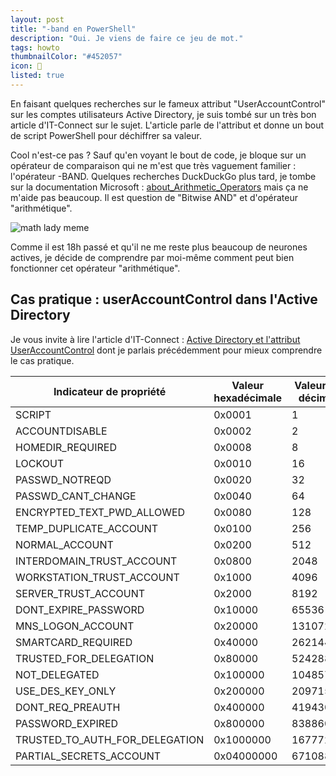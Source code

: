 ```yaml
---
layout: post
title: "-band en PowerShell"
description: "Oui. Je viens de faire ce jeu de mot."
tags: howto
thumbnailColor: "#452057"
icon: 🍆
listed: true
---
```


En faisant quelques recherches sur le fameux attribut "UserAccountControl" sur les comptes utilisateurs Active Directory, je suis tombé sur un très bon article d'IT-Connect sur le sujet. L'article parle de l'attribut et donne un bout de script PowerShell pour déchiffrer sa valeur.

Cool n'est-ce pas ? Sauf qu'en voyant le bout de code, je bloque sur un opérateur de comparaison qui ne m'est que très vaguement familier : l'opérateur -BAND. Quelques recherches DuckDuckGo plus tard, je tombe sur la documentation Microsoft : [about_Arithmetic_Operators](https://docs.microsoft.com/en-us/powershell/module/microsoft.powershell.core/about/about_arithmetic_operators) mais ça ne m'aide pas beaucoup. Il est question de "Bitwise AND" et d'opérateur "arithmétique".

![math lady meme](https://media4.giphy.com/media/WRQBXSCnEFJIuxktnw/giphy.gif?cid=ecf05e47ni6059isv8xffm6xqrw4x9bg85868n8b0g4ozpgg&rid=giphy.gif&ct=g)

Comme il est 18h passé et qu'il ne me reste plus beaucoup de neurones actives, je décide de comprendre par moi-même comment peut bien fonctionner cet opérateur "arithmétique".

## Cas pratique : userAccountControl dans l'Active Directory

Je vous invite à lire l'article d'IT-Connect : [Active Directory et l'attribut UserAccountControl](https://www.it-connect.fr/active-directory-et-lattribut-useraccountcontrol/) dont je parlais précédemment pour mieux comprendre le cas pratique.

Indicateur de propriété | Valeur hexadécimale | Valeur en décimal
----------------------- | ------------------- | -----------------
SCRIPT | 0x0001 | 1
ACCOUNTDISABLE | 0x0002 | 2
HOMEDIR_REQUIRED | 0x0008 | 8
LOCKOUT | 0x0010 | 16
PASSWD_NOTREQD | 0x0020 | 32
PASSWD_CANT_CHANGE | 0x0040 | 64
ENCRYPTED_TEXT_PWD_ALLOWED | 0x0080 | 128
TEMP_DUPLICATE_ACCOUNT | 0x0100 | 256
NORMAL_ACCOUNT | 0x0200 | 512
INTERDOMAIN_TRUST_ACCOUNT | 0x0800 | 2048
WORKSTATION_TRUST_ACCOUNT | 0x1000 | 4096
SERVER_TRUST_ACCOUNT | 0x2000 | 8192
DONT_EXPIRE_PASSWORD | 0x10000 | 65536
MNS_LOGON_ACCOUNT | 0x20000 | 131072
SMARTCARD_REQUIRED | 0x40000 | 262144
TRUSTED_FOR_DELEGATION | 0x80000 | 524288
NOT_DELEGATED | 0x100000 | 1048576
USE_DES_KEY_ONLY | 0x200000 | 2097152
DONT_REQ_PREAUTH | 0x400000 | 4194304
PASSWORD_EXPIRED | 0x800000 | 8388608
TRUSTED_TO_AUTH_FOR_DELEGATION | 0x1000000 | 16777216
PARTIAL_SECRETS_ACCOUNT | 0x04000000 | 67108864